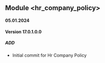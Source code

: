 ## Module <hr_company_policy>

#### 05.01.2024
#### Version 17.0.1.0.0
##### ADD

- Initial commit for Hr Company Policy
